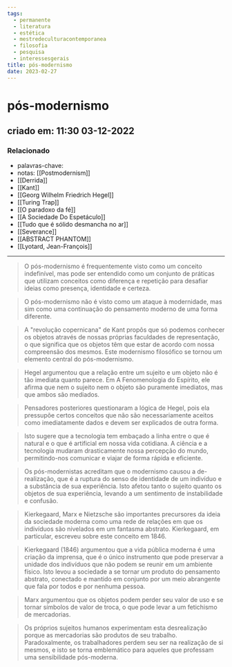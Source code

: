 ```yaml
---
tags:
  - permanente
  - literatura
  - estética
  - mestredeculturacontemporanea
  - filosofia
  - pesquisa
  - interessesgerais
title: pós-modernismo
date: 2023-02-27
---
```


# pós-modernismo

## criado em: 11:30 03-12-2022

### Relacionado

- palavras-chave: 
- notas: [[Postmodernism]]
- [[Derrida]]
- [[Kant]]
- [[Georg Wilhelm Friedrich Hegel]]
- [[Turing Trap]]
- [[O paradoxo da fé]]
- [[A Sociedade Do Espetáculo]]
- [[Tudo que é sólido desmancha no ar]]
- [[Severance]]
- [[ABSTRACT PHANTOM]]
- [[Lyotard, Jean-François]]
---

>O pós-modernismo é frequentemente visto como um conceito indefinível, mas pode ser entendido como um conjunto de práticas que utilizam conceitos como diferença e repetição para desafiar ideias como presença, identidade e certeza.

>O pós-modernismo não é visto como um ataque à modernidade, mas sim como uma continuação do pensamento moderno de uma forma diferente.

>A "revolução copernicana" de Kant propôs que só podemos conhecer os objetos através de nossas próprias faculdades de representação, o que significa que os objetos têm que estar de acordo com nossa compreensão dos mesmos. Este modernismo filosófico se tornou um elemento central do pós-modernismo.

>Hegel argumentou que a relação entre um sujeito e um objeto não é tão imediata quanto parece. Em A Fenomenologia do Espírito, ele afirma que nem o sujeito nem o objeto são puramente imediatos, mas que ambos são mediados.

>Pensadores posteriores questionaram a lógica de Hegel, pois ela pressupõe certos conceitos que não são necessariamente aceitos como imediatamente dados e devem ser explicados de outra forma.

>Isto sugere que a tecnologia tem embaçado a linha entre o que é natural e o que é artificial em nossa vida cotidiana. A ciência e a tecnologia mudaram drasticamente nossa percepção do mundo, permitindo-nos comunicar e viajar de forma rápida e eficiente.

>Os pós-modernistas acreditam que o modernismo causou a de-realização, que é a ruptura do senso de identidade de um indivíduo e a substância de sua experiência. Isto afetou tanto o sujeito quanto os objetos de sua experiência, levando a um sentimento de instabilidade e confusão.

>Kierkegaard, Marx e Nietzsche são importantes precursores da ideia da sociedade moderna como uma rede de relações em que os indivíduos são nivelados em um fantasma abstrato. Kierkegaard, em particular, escreveu sobre este conceito em 1846.

>Kierkegaard (1846) argumentou que a vida pública moderna é uma criação da imprensa, que é o único instrumento que pode preservar a unidade dos indivíduos que não podem se reunir em um ambiente físico. Isto levou a sociedade a se tornar um produto do pensamento abstrato, conectado e mantido em conjunto por um meio abrangente que fala por todos e por nenhuma pessoa.

>Marx argumentou que os objetos podem perder seu valor de uso e se tornar símbolos de valor de troca, o que pode levar a um fetichismo de mercadorias.

>Os próprios sujeitos humanos experimentam esta desrealização porque as mercadorias são produtos de seu trabalho. Paradoxalmente, os trabalhadores perdem seu ser na realização de si mesmos, e isto se torna emblemático para aqueles que professam uma sensibilidade pós-moderna.

